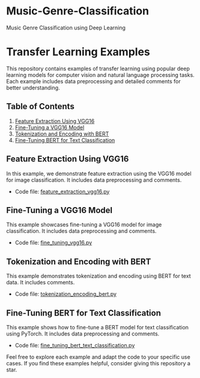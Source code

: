 # Music-Genre-Classification
Music Genre Classification using Deep Learning

# Transfer Learning Examples
This repository contains examples of transfer learning using popular deep learning models for computer vision and natural language processing tasks. Each example includes data preprocessing and detailed comments for better understanding.

## Table of Contents

1. [Feature Extraction Using VGG16](#feature_extraction_vgg16.py)
2. [Fine-Tuning a VGG16 Model](#fineTuning_vgg16.py)
3. [Tokenization and Encoding with BERT](#bert.py)
4. [Fine-Tuning BERT for Text Classification](#fineTuning_bert.py)

## Feature Extraction Using VGG16

In this example, we demonstrate feature extraction using the VGG16 model for image classification. It includes data preprocessing and comments.

- Code file: [feature_extraction_vgg16.py](feature_extraction_vgg16.py)

## Fine-Tuning a VGG16 Model

This example showcases fine-tuning a VGG16 model for image classification. It includes data preprocessing and comments.

- Code file: [fine_tuning_vgg16.py](fineTuning_vgg16.py)

## Tokenization and Encoding with BERT

This example demonstrates tokenization and encoding using BERT for text data. It includes comments.

- Code file: [tokenization_encoding_bert.py](bert.py)

## Fine-Tuning BERT for Text Classification

This example shows how to fine-tune a BERT model for text classification using PyTorch. It includes data preprocessing and comments.

- Code file: [fine_tuning_bert_text_classification.py](fineTuning_bert.py)

Feel free to explore each example and adapt the code to your specific use cases. If you find these examples helpful, consider giving this repository a star.
